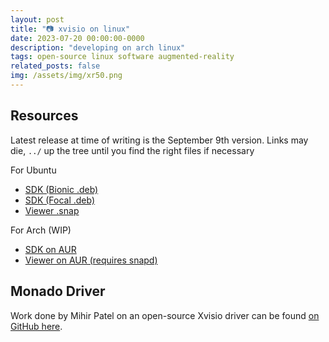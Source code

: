 ```yaml
---
layout: post
title: "📷 xvisio on linux"
date: 2023-07-20 00:00:00-0000
description: "developing on arch linux"
tags: open-source linux software augmented-reality
related_posts: false
img: /assets/img/xr50.png
---
```


## Resources
Latest release at time of writing is the September 9th version. Links may die, `../` up the tree until you find the right files if necessary

For Ubuntu
- [SDK (Bionic .deb)](https://download.xvisiotech.com/sdk-download/last_version/Select_Platform_Download/For%20Ubuntu/AMD64/xvsdk_3.2.0-20230907_bionic_amd64.deb)
- [SDK (Focal .deb)](https://download.xvisiotech.com/sdk-download/last_version/Select_Platform_Download/For%20Ubuntu/AMD64/xvsdk_3.2.0-20230907_focal_amd64.deb)
- [Viewer .snap](https://download.xvisiotech.com/sdk-download/last_version/Select_Platform_Download/For%20Ubuntu/AMD64/xvsdk_3.2.0-20230907_amd64.snap)

For Arch (WIP)
- [SDK on AUR](https://aur.archlinux.org/packages/xvsdk)
- [Viewer on AUR (requires snapd)](https://aur.archlinux.org/packages/xvsdk-viewer)

## Monado Driver
Work done by Mihir Patel on an open-source Xvisio driver can be found [on GitHub here](https://github.com/0xMihir/libxvisio/).